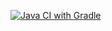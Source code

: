 [![Java CI with Gradle](https://github.com/Ulia1985/patterns1/actions/workflows/gradle.yml/badge.svg)](https://github.com/Ulia1985/patterns1/actions/workflows/gradle.yml)